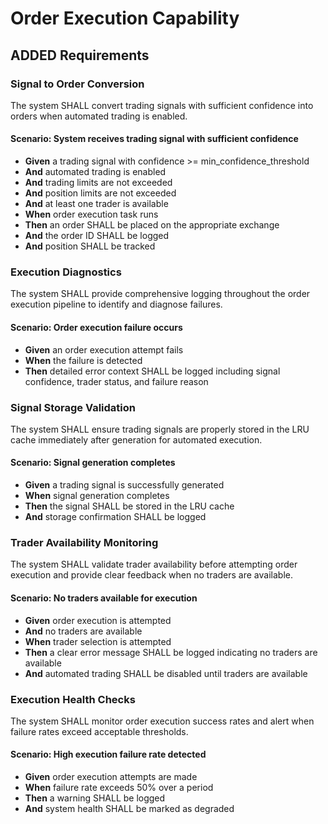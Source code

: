 # Order Execution Capability

## ADDED Requirements

### Signal to Order Conversion
The system SHALL convert trading signals with sufficient confidence into orders when automated trading is enabled.

#### Scenario: System receives trading signal with sufficient confidence
- **Given** a trading signal with confidence >= min_confidence_threshold
- **And** automated trading is enabled
- **And** trading limits are not exceeded
- **And** position limits are not exceeded
- **And** at least one trader is available
- **When** order execution task runs
- **Then** an order SHALL be placed on the appropriate exchange
- **And** the order ID SHALL be logged
- **And** position SHALL be tracked

### Execution Diagnostics
The system SHALL provide comprehensive logging throughout the order execution pipeline to identify and diagnose failures.

#### Scenario: Order execution failure occurs
- **Given** an order execution attempt fails
- **When** the failure is detected
- **Then** detailed error context SHALL be logged including signal confidence, trader status, and failure reason

### Signal Storage Validation
The system SHALL ensure trading signals are properly stored in the LRU cache immediately after generation for automated execution.

#### Scenario: Signal generation completes
- **Given** a trading signal is successfully generated
- **When** signal generation completes
- **Then** the signal SHALL be stored in the LRU cache
- **And** storage confirmation SHALL be logged

### Trader Availability Monitoring
The system SHALL validate trader availability before attempting order execution and provide clear feedback when no traders are available.

#### Scenario: No traders available for execution
- **Given** order execution is attempted
- **And** no traders are available
- **When** trader selection is attempted
- **Then** a clear error message SHALL be logged indicating no traders are available
- **And** automated trading SHALL be disabled until traders are available

### Execution Health Checks
The system SHALL monitor order execution success rates and alert when failure rates exceed acceptable thresholds.

#### Scenario: High execution failure rate detected
- **Given** order execution attempts are made
- **When** failure rate exceeds 50% over a period
- **Then** a warning SHALL be logged
- **And** system health SHALL be marked as degraded